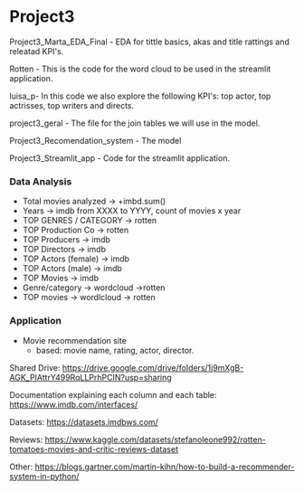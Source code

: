 # Project3

Project3_Marta_EDA_Final - EDA for tittle basics, akas and title rattings and releatad KPI's.

Rotten - This is the code for the word cloud to be used in the streamlit application.

luisa_p- In this code we also explore the following KPI's: top actor, top actrisses, top writers and directs.

project3_geral - The file for the join tables we will use in the model.

Project3_Recomendation_system - The model

Project3_Streamlit_app - Code for the streamlit application.





### Data Analysis
- Total movies analyzed -> +imbd.sum()
- Years -> imdb from XXXX to YYYY, count of movies x year
- TOP GENRES / CATEGORY -> rotten
- TOP Production Co -> rotten
- TOP Producers -> imdb
- TOP Directors -> imdb
- TOP Actors (female) -> imdb
- TOP Actors (male) -> imdb
- TOP Movies -> imdb
- Genre/category -> wordcloud ->rotten
- TOP movies -> wordlcloud -> rotten


### Application 
- Movie recommendation site 
    - based: movie name, rating, actor, director. 

Shared Drive: https://drive.google.com/drive/folders/1j9mXgB-AGK_PIAttrY499RqLLPrhPCIN?usp=sharing

Documentation explaining each column and each table: https://www.imdb.com/interfaces/

Datasets: https://datasets.imdbws.com/ 

Reviews: https://www.kaggle.com/datasets/stefanoleone992/rotten-tomatoes-movies-and-critic-reviews-dataset

Other: https://blogs.gartner.com/martin-kihn/how-to-build-a-recommender-system-in-python/



